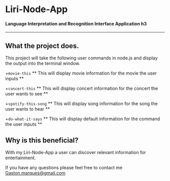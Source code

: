 # Liri-Node-App
#### Language Interpretation and Recognition Interface Application h3
--------------------------------------------------------------
What the project does.
--------------------------------------------------------------
This project will take the following user commands in node.js and display the output into the terminal window.

+`movie-this` 
** This will display movie information for the movie the user inputs **

+`concert-this`
** This will display concert information for the concert the user wants to see **

+`spotify-this-song`
** This will display song information for the song the user wants to hear **

+`do-what-it-says`
** This will display default information for the command the user inputs **

Why is this beneficial?
--------------------------------------------------------------
With my Liri-Node-App a user can discover relevant information for entertainment.

If you have any questions please feel free to contact me Gaston.marques@gmail.com
